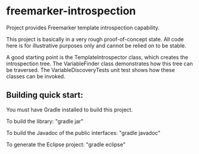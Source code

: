 freemarker-introspection
========================

Project provides Freemarker template introspection capability.

This project is basically in a very rough proof-of-concept state. All code here
is for illustrative purposes only and cannot be relied on to be stable.

A good starting point is the TemplateIntrospector class, which creates the 
introspection tree. The VariableFinder class demonstrates how this tree can be
traversed. The VariableDiscoveryTests unit test shows how these classes can be 
invoked.

Building quick start:
---------------------

You must have Gradle installed to build this project.

To build the library: "gradle jar"

To build the Javadoc of the public interfaces: "gradle javadoc"

To generate the Eclipse project: "gradle eclipse"
